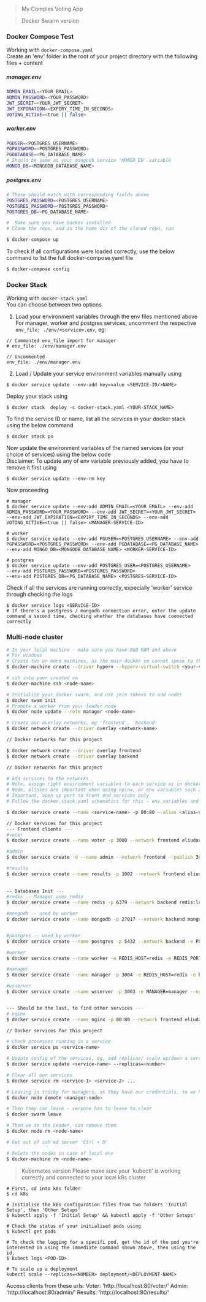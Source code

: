 > My Complex Voting App

> Docker Swarm version
### Docker Compose Test
Working with ```docker-compose.yaml```\
Create an 'env' folder in the root of your project directory with the following files + content

##### manager.env
```bash
ADMIN_EMAIL=<YOUR_EMAIL>
ADMIN_PASSWORD=<YOUR_PASSWORD>
JWT_SECRET=<YOUR_JWT_SECRET>
JWT_EXPIRATION=<EXPIRY_TIME_IN_SECONDS>
VOTING_ACTIVE=<true || false>
```
##### worker.env
```bash
PGUSER=<POSTGRES_USERNAME>
PGPASSWORD=<POSTGRES_PASSWORD>
PGDATABASE=<PG_DATABASE_NAME>
# Should be same as your mongodb service 'MONGO_DB' variable
MONGO_DB=<MONGODB_DATABASE_NAME>
```
##### postgres.env
```bash
# These should match with corresponding fields above
POSTGRES_PASSWORD=<POSTGRES_USERNAME>
POSTGRES_PASSWORD=<POSTGRES_PASSWORD>
POSTGRES_DB=<PG_DATABASE_NAME>
```


``` bash
#  Make sure you have Docker installed
# Clone the repo, and in the home dir of the cloned repo, run

$ docker-compose up
```

To check if all configurations were loaded correctly, use the below command to list the full docker-compose.yaml file
```bash
$ docker-compose config
```

### Docker Stack 
Working with ```docker-stack.yaml```\
You can choose between two options
1. Load your environment variables through the env files mentioned above\
For manager, worker and postgres services, uncomment the respective ```env_file: ./env/<service>.env```, eg:
```
// Commented env_file import for manager
# env_file: ./env/manager.env

// Uncommented
env_file: ./env/manager.env
```

2. Load / Update your service environment variables manually using 
```
$ docker service update --env-add key=value <SERVICE-ID/>NAME>
```
Deploy your stack using 
```
$ docker stack  deploy -c docker-stack.yaml <YOUR-STACK_NAME>
```

To find the service ID or name, list all the services in your docker stack using the below command
```
$ docker stack ps
```
Now update the environment variables of the named services (or your choice of services) using the below code\
Disclaimer: To update any of env variable previously added, you have to remove it first using 
```
$ docker service update --env-rm key 
```
Now proceeding
```
# manager
$ docker service update --env-add ADMIN_EMAIL=<YOUR_EMAIL> --env-add ADMIN_PASSWORD=<YOUR_PASSWORD> --env-add JWT_SECRET=<YOUR_JWT_SECRET> --env-add JWT_EXPIRATION=<EXPIRY_TIME_IN_SECONDS> --env-add VOTING_ACTIVE=<true || false> <MANAGER-SERVICE-ID>

# worker
$ docker service update --env-add PGUSER=<POSTGRES_USERNAME> --env-add PGPASSWORD=<POSTGRES_PASSWORD> --env-add PGDATABASE=<PG_DATABASE_NAME> --env-add MONGO_DB=<MONGODB_DATABASE_NAME> <WORKER-SERVICE-ID>

# postgres
$ docker service update --env-add POSTGRES_USER=<POSTGRES_USERNAME>
--env-add POSTGRES_PASSWORD=<POSTGRES_PASSWORD>
--env-add POSTGRES_DB=<PG_DATABASE_NAME> <POSTGRES-SERVICE-ID>
```
Check if all the services are running correctly, expecially 'worker' service
through checking the logs
```
$ docker service logs <SERVICE-ID>
# If there's a postgress / mongodb connection error, enter the update command a second time, checking whether the databases have coonected correctly
```


### Multi-node cluster
``` bash
# In your local machine - make sure you have 8GB RAM and above
# For windows
# Create two or more machines, as the main docker vm cannot speak to these created docker-machines
$ docker-machine create --driver hyperv --hyperv-virtual-switch <your-virtual-switch> <node-name>

# ssh into your created vm
$ docker-machine ssh <node-name>

# Initialise your docker swarm, and use join tokens to add nodes
$ docker swam init
# Promote a worker from your leader node
$ docker node update --role manager <node-name>

# Create our overlay networks, eg 'frontend', 'backend'
$ docker network create --driver overlay <network-name>

// Docker networks for this project

$ docker network create --driver overlay frontend
$ docker network create --driver overlay backend

// Docker networks for this project

# Add services to the networks
# Note, assign right environment variables to each service as in docker.stack.yaml
# Node, aliases are important when using nginx, or env variables such as MONGODB=mongodb
# Important, open up port to front end services only
# Follow the docker.stack.yaml schematics for this - env variables and aliases are most important, + ports to frontend services

$ docker service create --name <service-name> -p 80:80 --alias <alias-name> --network <network-name> -e <env-variables>=<env-value> -e <env-variables>=<env-value> <image>

// Docker services for this project
--- Frontend clients ---
#voter
$ docker service create --name voter -p 3000 --network frontend eliudarudo/complex-voting-app-voter

#admin
$ docker service create -d --name admin --network frontend --publish 3001 eliudarudo/complex-voting-app-admin

#results
$ docker service create --name results -p 3002 --network frontend eliudarudo/complex-voting-app-results
 
 
-- Databases Init --- 
#redis -- Manager uses redis
$ docker service create --name redis -p 6379 --network backend redis:latest 

#mongodb -- used by worker
$ docker service create --name mongodb -p 27017 --network backend mongo:latest 


#postgres -- used by worker
$ docker service create --name postgres -p 5432 --network backend -e POSTGRES_USER=<POSTGRES_USERNAME> -e POSTGRES_PASSWORD=<POSTGRES_PASSWORD> -e POSTGRES_DB=<PG_DATABASE_NAME> postgres:latest postgres 

#worker
$ docker service create --name worker -e REDIS_HOST=redis -e REDIS_PORT=6379 -e MONGO_URI=mongodb -e MONGO_PORT=27017 -e MONGO_DB=voter_data -e PGHOST=postgres -e PGPORT=5432 -e PGUSER=<POSTGRES_USERNAME> -e PGPASSWORD=<POSTGRES_PASSWORD> -e PGDATABASE=<PG_DATABASE_NAME> --network backend eliudarudo/complex-voting-app-worker 

#manager
$ docker service create --name manager -p 3004 -e REDIS_HOST=redis -e REDIS_PORT=6379 -e WSSERVER=wsserver -e ADMIN_EMAIL=<YOUR_EMAIL> -e ADMIN_PASSWORD=<YOUR_PASSWORD> -e JWT_SECRET=<YOUR_JWT_SECRET> -e JWT_EXPIRATION=<EXPIRY_TIME_IN_SECONDS> -e VOTING_ACTIVE=<true || false> --network frontend --network backend eliudarudo/complex-voting-app-manager

#wsserver
$ docker service create --name wsserver -p 3003 -e MANAGER=manager --network frontend eliudarudo/complex-voting-app-ws-server


--- Should be the last, to find other services ---
# nginx
$ docker service create --name nginx -p 80:80 --network frontend eliudarudo/complex-voting-app-nginx 

// Docker services for this project

# Check processes running in a service
$ docker service ps <service-name>

# Update config of the services, eg, add replicas/ scale up/down a service
$ docker service update <service-name> --replicas=<number>

# Clear all our services
$ docker service rm <service-1> <service-2> ...

# Leaving is tricky for managers, as they have our credentials, so we have to demote them first
$ docker node demote <manager-node>

# Then they can leave - veryone has to leave to clear
$ docker swarm leave

# Then we as the Leader, can remove them
$ docker node rm <node-name>

# Get out of ssh'ed server 'Ctrl + D'

# Delete the nodes in case of local env
$ docker-machine rm <node-name>

```

> Kubernetes version
Please make sure your 'kubectl' is working correctly and connected to your local k8s cluster
```
# First, cd into k8s folder 
$ cd k8s

# Initialise the k8s configuration files from two folders 'Initial Setup', then 'Other Setups'
$ kubectl apply -f 'Initial Setup' && kubectl apply -f 'Other Setups'

# Check the status of your initialised pods using
$ kubectl get pods

# To check the logging for a specifi pod, get the id of the pod you're interested in using the immediate command shown above, then using the id,
$ kubect logs <POD-ID>

# To scale up a deployment
kubectl scale --replicas=<NUMBER> deployment/<DEPLOYMENT-NAME>
```


Access clients from these urls:
Voter: 'http://localhost:80/voter/'
Admin: 'http://localhost:80/admin/'
Results: 'http://localhost:80/results/'

